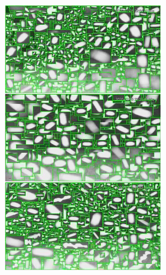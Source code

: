 ![20200705-222538-225543](in/20200705/20200705-222538-225543_0_.jpg)
![20200705-225548-232553](in/20200705/20200705-225548-232553_0_.jpg)
![20200705-232558-235603](in/20200705/20200705-232558-235603_0_.jpg)
